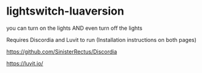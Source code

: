 # lightswitch-luaversion
 
you can turn on the lights AND even turn off the lights

Requires Discordia and Luvit to run (Installation instructions on both pages)

https://github.com/SinisterRectus/Discordia

https://luvit.io/
